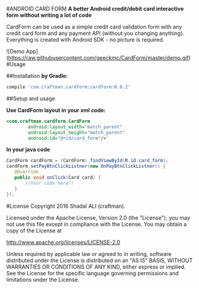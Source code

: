 #ANDROID CARD FORM
**A better Android credit/debit card interactive form without writing a lot of code**

CardForm can be used as a simple credit card validation form with any credit card form and any payment API (without you changing anything). Everything is created with Android SDK - no picture is required.

![Demo App]
(https://raw.githubusercontent.com/geeckmc/CardForm/master/demo.gif)
#Usage

##Installation
**by Gradle:**
 ```gradle
 compile 'com.craftman.cardform:cardform:0.0.2'
```
##Setup and usage

**Use CardForm layout in your xml code:**
```xml
<com.craftman.cardform.CardForm
        android:layout_width="match_parent"
        android:layout_height="match_parent"
        android:id="@+id/card_form"/>`
 ```
 **In your java code**
 ```java
CardForm cardForm = (CardForm) findViewById(R.id.card_form);
cardForm.setPayBtnClickListner(new OnPayBtnClickListner() {
    @Override
    public void onClick(Card card) {
        //Your code here!!
    }
});
```



#License
Copyright 2016 Shadaï ALI (craftman).

Licensed under the Apache License, Version 2.0 (the "License");
you may not use this file except in compliance with the License.
You may obtain a copy of the License at

   http://www.apache.org/licenses/LICENSE-2.0

Unless required by applicable law or agreed to in writing, software
distributed under the License is distributed on an "AS IS" BASIS,
WITHOUT WARRANTIES OR CONDITIONS OF ANY KIND, either express or implied.
See the License for the specific language governing permissions and
limitations under the License.
        
 
